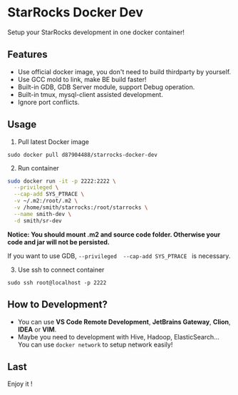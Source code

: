 # StarRocks Docker Dev
Setup your StarRocks development in one docker container!

## Features

* Use official docker image, you don't need to build thirdparty by yourself.
* Use GCC mold to link, make BE build faster!
* Built-in GDB, GDB Server module, support Debug operation.
* Built-in tmux, mysql-client assisted development.
* Ignore port conflicts.

## Usage

1. Pull latest Docker image

`sudo docker pull d87904488/starrocks-docker-dev`

2. Run container

```bash
sudo docker run -it -p 2222:2222 \
  --privileged \
  --cap-add SYS_PTRACE \
  -v ~/.m2:/root/.m2 \
  -v /home/smith/starrocks:/root/starrocks \
  --name smith-dev \
  -d smith/sr-dev
```

**Notice: You should mount .m2 and source code folder. Otherwise your code and jar will not be persisted.**

If you want to use GDB, `--privileged  --cap-add SYS_PTRACE ` is necessary.

3. Use ssh to connect container

`sudo ssh root@localhost -p 2222`

## How to Development?

* You can use **VS Code Remote Development**, **JetBrains Gateway**, **Clion**, **IDEA** or **VIM**.
* Maybe you need to development with Hive, Hadoop, ElasticSearch... You can use `docker network` to setup network easily!

## Last

Enjoy it !
